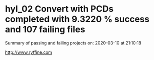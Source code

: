 # hyl_02 Convert with PCDs completed with 9.3220 % success and 107 failing files

Summary of passing and failing projects on: 2020-03-10 at 21:10:18

http://www.ryffine.com
